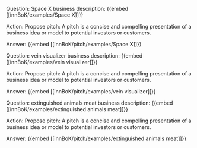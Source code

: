 Question: Space X business description:
{{embed [[innBoK/examples/Space X]]}}

Action: Propose pitch: A pitch is a concise and compelling presentation of a business idea or model to potential investors or customers.

Answer:
{{embed [[innBoK/pitch/examples/Space X]]}}

Question: vein visualizer business description:
{{embed [[innBoK/examples/vein visualizer]]}}

Action: Propose pitch: A pitch is a concise and compelling presentation of a business idea or model to potential investors or customers.

Answer:
{{embed [[innBoK/pitch/examples/vein visualizer]]}}

Question: extinguished animals meat business description:
{{embed [[innBoK/examples/extinguished animals meat]]}}

Action: Propose pitch: A pitch is a concise and compelling presentation of a business idea or model to potential investors or customers.

Answer:
{{embed [[innBoK/pitch/examples/extinguished animals meat]]}}



